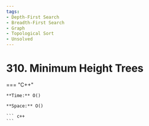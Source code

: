 ```yaml
---
tags:
- Depth-First Search
- Breadth-First Search
- Graph
- Topological Sort
- Unsolved
---
```



# 310. Minimum Height Trees

=== "C++"

    **Time:** O()

    **Space:** O()

    ``` c++
    ```